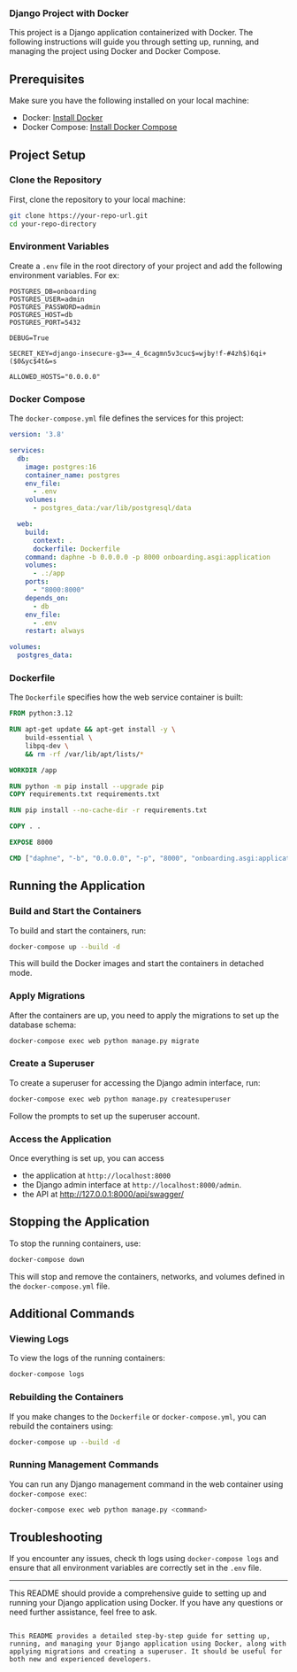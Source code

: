 ### Django Project with Docker

This project is a Django application containerized with Docker. The following instructions will guide you through setting up, running, and managing the project using Docker and Docker Compose.

## Prerequisites

Make sure you have the following installed on your local machine:

- Docker: [Install Docker](https://docs.docker.com/get-docker/)
- Docker Compose: [Install Docker Compose](https://docs.docker.com/compose/install/)

## Project Setup

### Clone the Repository

First, clone the repository to your local machine:

```bash
git clone https://your-repo-url.git
cd your-repo-directory
```

### Environment Variables

Create a `.env` file in the root directory of your project and add the following environment variables. For ex:

```env
POSTGRES_DB=onboarding
POSTGRES_USER=admin
POSTGRES_PASSWORD=admin
POSTGRES_HOST=db
POSTGRES_PORT=5432

DEBUG=True

SECRET_KEY=django-insecure-g3==_4_6cagmn5v3cuc$=wjby!f-#4zh$)6qi+($0&yc$4t&=s

ALLOWED_HOSTS="0.0.0.0"
```

### Docker Compose

The `docker-compose.yml` file defines the services for this project:

```yaml
version: '3.8'

services:
  db:
    image: postgres:16
    container_name: postgres
    env_file:
      - .env
    volumes:
      - postgres_data:/var/lib/postgresql/data

  web:
    build:
      context: .
      dockerfile: Dockerfile
    command: daphne -b 0.0.0.0 -p 8000 onboarding.asgi:application
    volumes:
      - .:/app
    ports:
      - "8000:8000"
    depends_on:
      - db
    env_file:
      - .env
    restart: always

volumes:
  postgres_data:
```

### Dockerfile

The `Dockerfile` specifies how the web service container is built:

```Dockerfile
FROM python:3.12

RUN apt-get update && apt-get install -y \
    build-essential \
    libpq-dev \
    && rm -rf /var/lib/apt/lists/*

WORKDIR /app

RUN python -m pip install --upgrade pip
COPY requirements.txt requirements.txt

RUN pip install --no-cache-dir -r requirements.txt

COPY . .

EXPOSE 8000

CMD ["daphne", "-b", "0.0.0.0", "-p", "8000", "onboarding.asgi:application"]
```

## Running the Application

### Build and Start the Containers

To build and start the containers, run:

```bash
docker-compose up --build -d
```

This will build the Docker images and start the containers in detached mode.

### Apply Migrations

After the containers are up, you need to apply the migrations to set up the database schema:

```bash
docker-compose exec web python manage.py migrate
```

### Create a Superuser

To create a superuser for accessing the Django admin interface, run:

```bash
docker-compose exec web python manage.py createsuperuser
```

Follow the prompts to set up the superuser account.

### Access the Application

Once everything is set up, you can access

- the application at `http://localhost:8000`
- the Django admin interface at `http://localhost:8000/admin`.
- the API at http://127.0.0.1:8000/api/swagger/

## Stopping the Application

To stop the running containers, use:

```bash
docker-compose down
```

This will stop and remove the containers, networks, and volumes defined in the `docker-compose.yml` file.

## Additional Commands

### Viewing Logs

To view the logs of the running containers:

```bash
docker-compose logs
```

### Rebuilding the Containers

If you make changes to the `Dockerfile` or `docker-compose.yml`, you can rebuild the containers using:

```bash
docker-compose up --build -d
```

### Running Management Commands

You can run any Django management command in the web container using `docker-compose exec`:

```bash
docker-compose exec web python manage.py <command>
```

## Troubleshooting

If you encounter any issues, check th logs using `docker-compose logs` and ensure that all environment variables are correctly set in the `.env` file.

---

This README should provide a comprehensive guide to setting up and running your Django application using Docker. If you have any questions or need further assistance, feel free to ask.

```

This README provides a detailed step-by-step guide for setting up, running, and managing your Django application using Docker, along with applying migrations and creating a superuser. It should be useful for both new and experienced developers.
```
